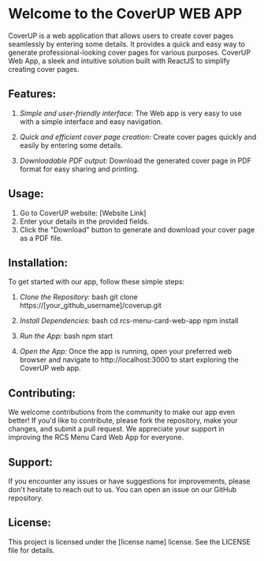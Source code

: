 
# Welcome to the CoverUP WEB APP
CoverUP is a web application that allows users to create cover pages seamlessly by entering some details. It provides a quick and easy way to generate professional-looking cover pages for various purposes. CoverUP Web App, a sleek and intuitive solution built with ReactJS to simplify creating cover pages.

## Features:

1. *Simple and user-friendly interface:* The Web app is very easy to use with a simple interface and easy navigation.

2. *Quick and efficient cover page creation:* Create cover pages quickly and easily by entering some details.

3. *Downloadable PDF output:* Download the generated cover page in PDF format for easy sharing and printing.

## Usage:
1. Go to CoverUP website: [Website Link]
2. Enter your details in the provided fields.
3. Click the "Download" button to generate and download your cover page as a PDF file.


## Installation:

To get started with our app, follow these simple steps:

1. *Clone the Repository:*
   bash
   git clone https://[your_github_username]/coverup.git
   

2. *Install Dependencies:*
   bash
   cd rcs-menu-card-web-app
   npm install
   

3. *Run the App:*
   bash
   npm start
   

4. *Open the App:*
   Once the app is running, open your preferred web browser and navigate to http://localhost:3000 to start exploring the CoverUP web app.


## Contributing:

We welcome contributions from the community to make our app even better! If you'd like to contribute, please fork the repository, make your changes, and submit a pull request. We appreciate your support in improving the RCS Menu Card Web App for everyone.

## Support:

If you encounter any issues or have suggestions for improvements, please don't hesitate to reach out to us. You can open an issue on our GitHub repository.

## License:

This project is licensed under the [license name] license. See the LICENSE file for details.
